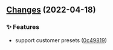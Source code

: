 ## [Changes](https://github.com/chnliquan/scaffold/compare/v0.4.0...v0.5.0) (2022-04-18)


### ✨ Features

* support customer presets ([0c49819](https://github.com/chnliquan/scaffold/commit/0c49819903aafd58b0444a4bc09431fa57bf6e1f))



